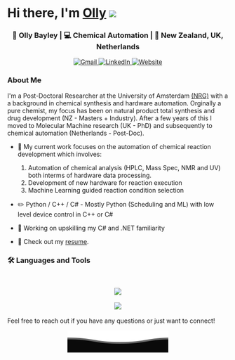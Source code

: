 
<h1>Hi there, I'm <a href="https://ollybayley.netlify.app/">Olly</a> <img src="https://media.giphy.com/media/hvRJCLFzcasrR4ia7z/giphy.gif" width="25px"> </h1>

<div align="center">
    <h3>🙎 Olly Bayley | 💻 Chemical Automation | 📍 New Zealand, UK, Netherlands </h3>
    <a href="mailto:o.m.bayley@uva.nl">
      <img src="https://img.icons8.com/?size=100&id=19408&format=png&color=000000" alt="Gmail" width="40"/>
    </a>
    <a href="https://linkedin.com/in/ollybayleynz/" target="_blank">
      <img src="https://img.icons8.com/color/48/linkedin--v1.png" alt="LinkedIn" width="40"/>
    </a>
    <a href="https://ollybayley.netlify.app/" target="_blank">
      <img src="https://img.icons8.com/?size=100&id=102562&format=png&color=000000" alt="Website" width="40"/>
    </a>
</div>
    
### About Me
I'm a Post-Doctoral Researcher at the University of Amsterdam <a href="https://www.noelresearchgroup.com/">(NRG)<a> with a a background in chemical synthesis and hardware automation.
Orginally a pure chemist, my focus has been on natural product total synthesis and drug development (NZ - Masters + Industry). After a few years of this I moved to Molecular Machine research (UK - PhD) and subsequently to chemical automation (Netherlands - Post-Doc).

- 🔭 My current work focuses on the automation of chemical reaction development which involves:
    1) Automation of chemical analysis (HPLC, Mass Spec, NMR and UV) both interms of hardware data processing.
    2) Development of new hardware for reaction execution
    3) Machine Learning guided reaction condition selection

- ✏️ Python / C++ / C# - Mostly Python (Scheduling and ML) with low level device control in C++ or C#
- 🌱 Working on upskilling my C# and .NET familiarity
- 📙 Check out my <a href="https://www.noelresearchgroup.com/">resume<a>.
  

### 🛠️ Languages and Tools

<br>

<p align="center">
  <img src="https://skillicons.dev/icons?i=py,cpp,cs,java,html,css,js" />
</p>
<p align="center">
  <img src="https://skillicons.dev/icons?i=pytorch,arduino,raspberrypi,vscode,pycharm" />
</p>


Feel free to reach out if you have any questions or just want to connect!

<p align="center">
        <img src="./Bottom.svg" alt="Github Stats" />
</p>
